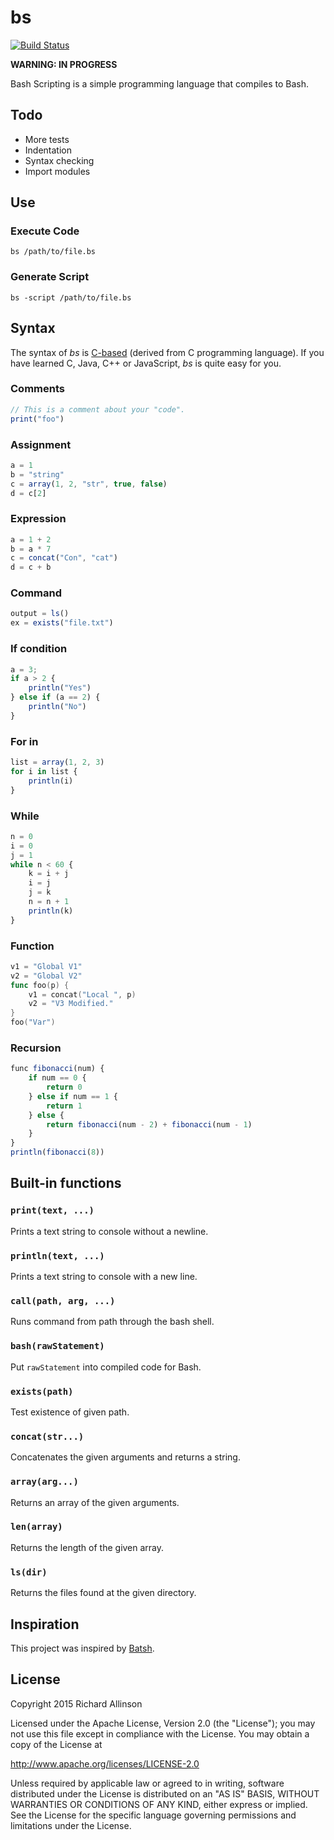 # bs

[![Build Status](https://secure.travis-ci.org/ricallinson/bs.png?branch=master)](http://travis-ci.org/ricallinson/bs)

__WARNING: IN PROGRESS__

Bash Scripting is a simple programming language that compiles to Bash.

## Todo

* More tests
* Indentation
* Syntax checking
* Import modules

## Use

### Execute Code

    bs /path/to/file.bs

### Generate Script

    bs -script /path/to/file.bs

## Syntax

The syntax of _bs_ is [C-based](https://en.wikipedia.org/wiki/List_of_C-family_programming_languages) (derived from C programming language). If you have learned C, Java, C++ or JavaScript, _bs_ is quite easy for you.

### Comments

```javascript
// This is a comment about your "code".
print("foo")
```

### Assignment

```javascript
a = 1
b = "string"
c = array(1, 2, "str", true, false)
d = c[2]
```

### Expression

```javascript
a = 1 + 2
b = a * 7
c = concat("Con", "cat")
d = c + b
```

### Command

```javascript
output = ls()
ex = exists("file.txt")
```

### If condition

```javascript
a = 3;
if a > 2 {
    println("Yes")
} else if (a == 2) {
    println("No")
}
```

### For in

```javascript
list = array(1, 2, 3)
for i in list {
    println(i)
}
```

### While

```javascript
n = 0
i = 0
j = 1
while n < 60 {
    k = i + j
    i = j
    j = k
    n = n + 1
    println(k)
}
```

### Function

```go
v1 = "Global V1"
v2 = "Global V2"
func foo(p) {
    v1 = concat("Local ", p)
    v2 = "V3 Modified."
}
foo("Var")
```

### Recursion

```javascript
func fibonacci(num) {
    if num == 0 {
        return 0
    } else if num == 1 {
        return 1
    } else {
        return fibonacci(num - 2) + fibonacci(num - 1)
    }
}
println(fibonacci(8))
```

## Built-in functions

### `print(text, ...)`

Prints a text string to console without a newline.

### `println(text, ...)`

Prints a text string to console with a new line.

### `call(path, arg, ...)`

Runs command from path through the bash shell.

### `bash(rawStatement)`

Put `rawStatement` into compiled code for Bash.

### `exists(path)`

Test existence of given path.

### `concat(str...)`

Concatenates the given arguments and returns a string.

### `array(arg...)`

Returns an array of the given arguments.

### `len(array)`

Returns the length of the given array.

### `ls(dir)`

Returns the files found at the given directory.

## Inspiration

This project was inspired by [Batsh](https://github.com/BYVoid/Batsh).

## License

Copyright 2015 Richard Allinson

Licensed under the Apache License, Version 2.0 (the "License");
you may not use this file except in compliance with the License.
You may obtain a copy of the License at
                                                                                                                                   
  http://www.apache.org/licenses/LICENSE-2.0

Unless required by applicable law or agreed to in writing, software
distributed under the License is distributed on an "AS IS" BASIS,
WITHOUT WARRANTIES OR CONDITIONS OF ANY KIND, either express or implied.
See the License for the specific language governing permissions and
limitations under the License.
